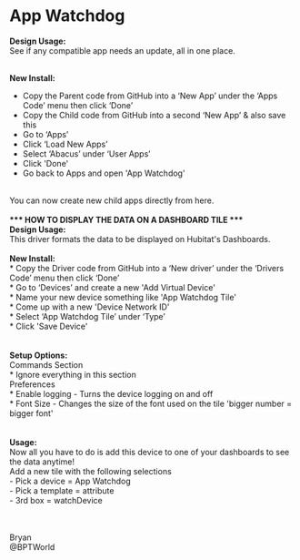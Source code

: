 # App Watchdog
<b>Design Usage:</b><br>
See if any compatible app needs an update, all in one place.<br><br>

<b>New Install:</b><br>
* Copy the Parent code from GitHub into a ‘New App’ under the ‘Apps Code’ menu then click ‘Done’
* Copy the Child code from GitHub into a second ‘New App’ & also save this
* Go to ‘Apps’
* Click ‘Load New Apps’
* Select ‘Abacus’ under ‘User Apps’
* Click 'Done'
* Go back to Apps and open 'App Watchdog'
<br>
You can now create new child apps directly from here.<br><br>
<b>*** HOW TO DISPLAY THE DATA ON A DASHBOARD TILE ***</b><br>
<b>Design Usage:</b><br>
This driver formats the data to be displayed on Hubitat's Dashboards.<br><br>
<b>New Install:</b><br>
* Copy the Driver code from GitHub into a ‘New driver’ under the ‘Drivers Code’ menu then click ‘Done’<br>
* Go to ‘Devices’ and create a new 'Add Virtual Device'<br>
* Name your new device something like 'App Watchdog Tile'<br>
* Come up with a new 'Device Network ID'<br>
* Select ‘App Watchdog Tile’ under ‘Type’<br>
* Click 'Save Device'<br>
<br><br>
<b>Setup Options:</b><br>
Commands Section<br>
* Ignore everything in this section
<br>
Preferences<br>
* Enable logging - Turns the device logging on and off<br>
* Font Size - Changes the size of the font used on the tile 'bigger number = bigger font'<br>
<br><br>
<b>Usage:</b><br>
Now all you have to do is add this device to one of your dashboards to see the data anytime!<br>
Add a new tile with the following selections<br>
- Pick a device = App Watchdog<br>
- Pick a template = attribute<br>
- 3rd box = watchDevice<br>


<br><br>
Bryan<br>
@BPTWorld

